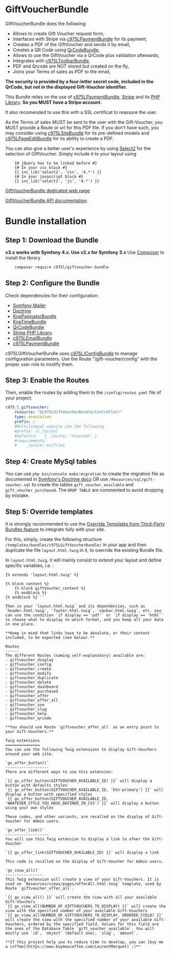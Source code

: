 GiftVoucherBundle
=================

GiftVoucherBundle does the following:

- Allows to create Gift Voucher request form,
- Interfaces with Stripe via [c975LPaymentBundle](https://github.com/975L/PaymentBundle) for its payment,
- Creates a PDF of the GiftVoucher and sends it by email,
- Creates a QR Code using [QrCodeBundle](https://github.com/endroid/qr-code),
- Allows to use the GiftVoucher via a QrCode plus validation aftewards,
- Integrates with [c975LToolbarBundle](https://github.com/975L/ToolbarBundle),
- PDF and Qrcode are NOT stored but created on the fly,
- Joins your Terms of sales as PDF to the email,

**The security is provided by a four-letter secret code, included in the QrCode, but not in the displayed Gift-Voucher identifier.**

This Bundle relies on the use of [c975LPaymentBundle](https://github.com/975L/PaymentBundle), [Stripe](https://stripe.com/) and its [PHP Library](https://github.com/stripe/stripe-php).
**So you MUST have a Stripe account.**

It also recomended to use this with a SSL certificat to reassure the user.

As the Terms of sales MUST be sent to the user with the Gift-Voucher, you MUST provide a Route or url for this PDF file. If you don't have such, you may consider using [c975LSiteBundle](https://github.com/975L/SiteBundle) for its pre-defined models and [c975LPageEditBundle](https://github.com/975L/PageEditBundle) for its ability to create a PDF.

You can also give a better user's experience by using [Select2](https://select2.org) for the selection of GiftVoucher. Simply include it to your layout using
```twig
    {# jQuery has to be linked before #}
    {# In your css block #}
    {{ inc_lib('select2', 'css', '4.*') }}
    {# In your javascript block #}
    {{ inc_lib('select2', 'js', '4.*') }}
```

[GiftVoucherBundle dedicated web page](https://975l.com/en/pages/gift-voucher-bundle).

[GiftVoucherBundle API documentation](https://975l.com/apidoc/c975L/GiftVoucherBundle.html).

Bundle installation
===================

Step 1: Download the Bundle
---------------------------
**v3.x works with Symfony 4.x. Use v2.x for Symfony 3.x**
Use [Composer](https://getcomposer.org) to install the library
```bash
    composer require c975l/giftvoucher-bundle
```

Step 2: Configure the Bundle
----------------------------
Check dependencies for their configuration:
- [Symfony Mailer](https://github.com/symfony/mailer)
- [Doctrine](https://github.com/doctrine/DoctrineBundle)
- [KnpPaginatorBundle](https://github.com/KnpLabs/KnpPaginatorBundle)
- [KnpTimeBundle](https://github.com/KnpLabs/KnpTimeBundle)
- [QrCodeBundle](https://github.com/endroid/qr-code)
- [Stripe PHP Library](https://github.com/stripe/stripe-php).
- [c975LEmailBundle](https://github.com/975L/EmailBundle)
- [c975LPaymentBundle](https://github.com/975L/PaymentBundle)

c975LGiftVoucherBundle uses [c975L/ConfigBundle](https://github.com/975L/ConfigBundle) to manage configuration parameters. Use the Route "/gift-voucher/config" with the proper user role to modify them.

Step 3: Enable the Routes
-------------------------
Then, enable the routes by adding them to the `/config/routes.yaml` file of your project:

```yml
c975_l_giftvoucher:
    resource: "@c975LGiftVoucherBundle/Controller/"
    type: annotation
    prefix: /
    #Multilingual website use the following
    #prefix: /{_locale}
    #defaults:   { _locale: '%locale%' }
    #requirements:
    #    _locale: en|fr|es
```

Step 4: Create MySql tables
---------------------------
You can use `php bin/console make:migration` to create the migration file as documented in [Symfony's Doctrine docs](https://symfony.com/doc/current/doctrine.html) OR use `/Resources/sql/gift-voucher.sql` to create the tables `gift_voucher_available` and `gift_voucher_purchased`. The `DROP TABLE` are commented to avoid dropping by mistake.

Step 5: Override templates
--------------------------
It is strongly recommended to use the [Override Templates from Third-Party Bundles feature](http://symfony.com/doc/current/templating/overriding.html) to integrate fully with your site.

For this, simply, create the following structure `/templates/bundles/c975LGiftVoucherBundle/` in your app and then duplicate the file `layout.html.twig` in it, to override the existing Bundle file.

In `layout.html.twig`, it will mainly consist to extend your layout and define specific variables, i.e. :
```twig
{% extends 'layout.html.twig' %}

{% block content %}
    {% block giftVoucher_content %}
    {% endblock %}
{% endblock %}```

Then in your `layout.html.twig` and its dependencies, such as `header.html.twig`, `footer.html.twig`, `navbar.html.twig`, etc. you can use the condition `if display == 'pdf'` or `if display == 'html'` to choose what to display to which format, and you keep all your data in one place.

**Keep in mind that links have to be absolute, or their content included, to be exported (see below).**

Routes
------
The different Routes (naming self-explanatory) available are:
- giftvoucher_display
- giftvoucher_config
- giftvoucher_create
- giftvoucher_modify
- giftvoucher_duplicate
- giftvoucher_delete
- giftvoucher_dashboard
- giftvoucher_purchased
- giftvoucher_offer
- giftvoucher_offer_all
- giftvoucher_use
- giftvoucher_slug
- giftvoucher_help
- giftvoucher_qrcode

**You should use Route `giftvoucher_offer_all` as an entry point to your Gift-Vouchers.**

Twig extensions
===============
You can use the following Twig extensions to display Gift-Vouchers around your web site.

`gv_offer_button()`
-------------------
There are different ways to use this extension:

`{{ gv_offer_button(GIFTVOUCHER_AVAILABLE_ID) }}` will display a button with defaults styles
`{{ gv_offer_button(GIFTVOUCHER_AVAILABLE_ID, 'btn-primary') }}` will display a button with specified styles
`{{ gv_offer_button(GIFTVOUCHER_AVAILABLE_ID, 'WHATEVER_STYLE_YOU_HAVE_DEFINED_IN_CSS') }}` will display a button using your own styles

These codes, and other variants, are recalled on the display of Gift-Voucher for Admin users.

`gv_offer_link()`
-------------------
You will use this Twig extension to display a link to ofeer the Gift-Voucher

`{{ gv_offer_link(GIFTVOUCHER_AVAILABLE_ID) }}` will display a link

This code is recalled on the display of Gift-Voucher for Admin users.

`gv_view_all()`
----------------
This Twig extension will create a view of your Gift-Vouchers. It is used on `Resources/views/pages/offerAll.html.twig` template, used by Route `giftvoucher_offer_all`.

`{{ gv_view_all() }}` will create the view with all your available Gift-Vouchers
`{{ gv_view_all(NUMBER_OF_GIFTVOUCHERS_TO_DISPLAY) }}` will create the view with the specified number of your available Gift-Vouchers
`{{ gv_view_all(NUMBER_OF_GIFTVOUCHERS_TO_DISPLAY, ORDERED_FIELD) }}` will create the view with the specified number of your available Gift-Vouchers, ordered by the specified field. Values for this field are the ones of the Database Table `gift_voucher_available`. You will mostly use `id`, `object` (default one), `slug`, `amount`.

**If this project help you to reduce time to develop, you can [buy me a coffee](https://www.buymeacoffee.com/LaurentMarquet) :)**
